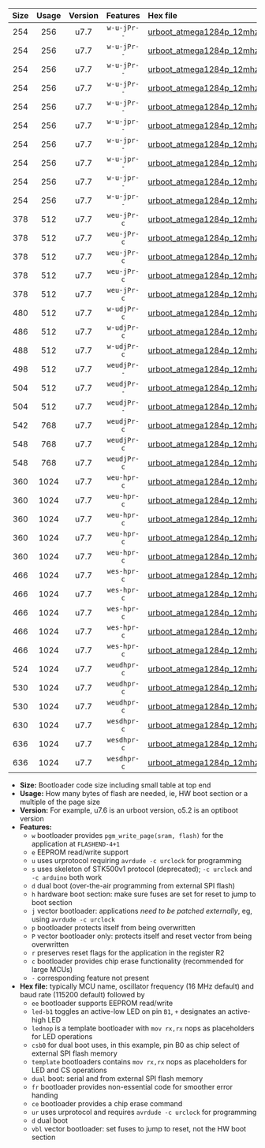 |Size|Usage|Version|Features|Hex file|
|:-:|:-:|:-:|:-:|:--|
|254|256|u7.7|`w-u-jPr--`|[urboot_atmega1284p_12mhz_9600bps_led+b5_ur_vbl.hex](https://raw.githubusercontent.com/stefanrueger/urboot.hex/main/mcus/atmega1284p/fcpu_12mhz/9600_bps/urboot_atmega1284p_12mhz_9600bps_led+b5_ur_vbl.hex)|
|254|256|u7.7|`w-u-jPr--`|[urboot_atmega1284p_12mhz_9600bps_led+b7_ur_vbl.hex](https://raw.githubusercontent.com/stefanrueger/urboot.hex/main/mcus/atmega1284p/fcpu_12mhz/9600_bps/urboot_atmega1284p_12mhz_9600bps_led+b7_ur_vbl.hex)|
|254|256|u7.7|`w-u-jPr--`|[urboot_atmega1284p_12mhz_9600bps_led+c7_ur_vbl.hex](https://raw.githubusercontent.com/stefanrueger/urboot.hex/main/mcus/atmega1284p/fcpu_12mhz/9600_bps/urboot_atmega1284p_12mhz_9600bps_led+c7_ur_vbl.hex)|
|254|256|u7.7|`w-u-jPr--`|[urboot_atmega1284p_12mhz_9600bps_led+d7_ur_vbl.hex](https://raw.githubusercontent.com/stefanrueger/urboot.hex/main/mcus/atmega1284p/fcpu_12mhz/9600_bps/urboot_atmega1284p_12mhz_9600bps_led+d7_ur_vbl.hex)|
|254|256|u7.7|`w-u-jPr--`|[urboot_atmega1284p_12mhz_9600bps_lednop_ur_vbl.hex](https://raw.githubusercontent.com/stefanrueger/urboot.hex/main/mcus/atmega1284p/fcpu_12mhz/9600_bps/urboot_atmega1284p_12mhz_9600bps_lednop_ur_vbl.hex)|
|254|256|u7.7|`w-u-jpr--`|[urboot_atmega1284p_12mhz_9600bps_led+b5_fr_ur_vbl.hex](https://raw.githubusercontent.com/stefanrueger/urboot.hex/main/mcus/atmega1284p/fcpu_12mhz/9600_bps/urboot_atmega1284p_12mhz_9600bps_led+b5_fr_ur_vbl.hex)|
|254|256|u7.7|`w-u-jpr--`|[urboot_atmega1284p_12mhz_9600bps_led+b7_fr_ur_vbl.hex](https://raw.githubusercontent.com/stefanrueger/urboot.hex/main/mcus/atmega1284p/fcpu_12mhz/9600_bps/urboot_atmega1284p_12mhz_9600bps_led+b7_fr_ur_vbl.hex)|
|254|256|u7.7|`w-u-jpr--`|[urboot_atmega1284p_12mhz_9600bps_led+c7_fr_ur_vbl.hex](https://raw.githubusercontent.com/stefanrueger/urboot.hex/main/mcus/atmega1284p/fcpu_12mhz/9600_bps/urboot_atmega1284p_12mhz_9600bps_led+c7_fr_ur_vbl.hex)|
|254|256|u7.7|`w-u-jpr--`|[urboot_atmega1284p_12mhz_9600bps_led+d7_fr_ur_vbl.hex](https://raw.githubusercontent.com/stefanrueger/urboot.hex/main/mcus/atmega1284p/fcpu_12mhz/9600_bps/urboot_atmega1284p_12mhz_9600bps_led+d7_fr_ur_vbl.hex)|
|254|256|u7.7|`w-u-jpr--`|[urboot_atmega1284p_12mhz_9600bps_lednop_fr_ur_vbl.hex](https://raw.githubusercontent.com/stefanrueger/urboot.hex/main/mcus/atmega1284p/fcpu_12mhz/9600_bps/urboot_atmega1284p_12mhz_9600bps_lednop_fr_ur_vbl.hex)|
|378|512|u7.7|`weu-jPr-c`|[urboot_atmega1284p_12mhz_9600bps_ee_led+b5_fr_ce_ur_vbl.hex](https://raw.githubusercontent.com/stefanrueger/urboot.hex/main/mcus/atmega1284p/fcpu_12mhz/9600_bps/urboot_atmega1284p_12mhz_9600bps_ee_led+b5_fr_ce_ur_vbl.hex)|
|378|512|u7.7|`weu-jPr-c`|[urboot_atmega1284p_12mhz_9600bps_ee_led+b7_fr_ce_ur_vbl.hex](https://raw.githubusercontent.com/stefanrueger/urboot.hex/main/mcus/atmega1284p/fcpu_12mhz/9600_bps/urboot_atmega1284p_12mhz_9600bps_ee_led+b7_fr_ce_ur_vbl.hex)|
|378|512|u7.7|`weu-jPr-c`|[urboot_atmega1284p_12mhz_9600bps_ee_led+c7_fr_ce_ur_vbl.hex](https://raw.githubusercontent.com/stefanrueger/urboot.hex/main/mcus/atmega1284p/fcpu_12mhz/9600_bps/urboot_atmega1284p_12mhz_9600bps_ee_led+c7_fr_ce_ur_vbl.hex)|
|378|512|u7.7|`weu-jPr-c`|[urboot_atmega1284p_12mhz_9600bps_ee_led+d7_fr_ce_ur_vbl.hex](https://raw.githubusercontent.com/stefanrueger/urboot.hex/main/mcus/atmega1284p/fcpu_12mhz/9600_bps/urboot_atmega1284p_12mhz_9600bps_ee_led+d7_fr_ce_ur_vbl.hex)|
|378|512|u7.7|`weu-jPr-c`|[urboot_atmega1284p_12mhz_9600bps_ee_lednop_fr_ce_ur_vbl.hex](https://raw.githubusercontent.com/stefanrueger/urboot.hex/main/mcus/atmega1284p/fcpu_12mhz/9600_bps/urboot_atmega1284p_12mhz_9600bps_ee_lednop_fr_ce_ur_vbl.hex)|
|480|512|u7.7|`w-udjPr-c`|[urboot_atmega1284p_12mhz_9600bps_led+c7_csb3_dual_fr_ce_ur_vbl.hex](https://raw.githubusercontent.com/stefanrueger/urboot.hex/main/mcus/atmega1284p/fcpu_12mhz/9600_bps/urboot_atmega1284p_12mhz_9600bps_led+c7_csb3_dual_fr_ce_ur_vbl.hex)|
|486|512|u7.7|`w-udjPr-c`|[urboot_atmega1284p_12mhz_9600bps_led+d7_csc7_dual_fr_ce_ur_vbl.hex](https://raw.githubusercontent.com/stefanrueger/urboot.hex/main/mcus/atmega1284p/fcpu_12mhz/9600_bps/urboot_atmega1284p_12mhz_9600bps_led+d7_csc7_dual_fr_ce_ur_vbl.hex)|
|488|512|u7.7|`w-udjPr-c`|[urboot_atmega1284p_12mhz_9600bps_template_dual_fr_ce_ur_vbl.hex](https://raw.githubusercontent.com/stefanrueger/urboot.hex/main/mcus/atmega1284p/fcpu_12mhz/9600_bps/urboot_atmega1284p_12mhz_9600bps_template_dual_fr_ce_ur_vbl.hex)|
|498|512|u7.7|`weudjPr--`|[urboot_atmega1284p_12mhz_9600bps_ee_led+c7_csb3_dual_fr_ur_vbl.hex](https://raw.githubusercontent.com/stefanrueger/urboot.hex/main/mcus/atmega1284p/fcpu_12mhz/9600_bps/urboot_atmega1284p_12mhz_9600bps_ee_led+c7_csb3_dual_fr_ur_vbl.hex)|
|504|512|u7.7|`weudjPr--`|[urboot_atmega1284p_12mhz_9600bps_ee_led+d7_csc7_dual_fr_ur_vbl.hex](https://raw.githubusercontent.com/stefanrueger/urboot.hex/main/mcus/atmega1284p/fcpu_12mhz/9600_bps/urboot_atmega1284p_12mhz_9600bps_ee_led+d7_csc7_dual_fr_ur_vbl.hex)|
|504|512|u7.7|`weudjPr--`|[urboot_atmega1284p_12mhz_9600bps_ee_template_dual_fr_ur_vbl.hex](https://raw.githubusercontent.com/stefanrueger/urboot.hex/main/mcus/atmega1284p/fcpu_12mhz/9600_bps/urboot_atmega1284p_12mhz_9600bps_ee_template_dual_fr_ur_vbl.hex)|
|542|768|u7.7|`weudjPr-c`|[urboot_atmega1284p_12mhz_9600bps_ee_led+c7_csb3_dual_fr_ce_ur_vbl.hex](https://raw.githubusercontent.com/stefanrueger/urboot.hex/main/mcus/atmega1284p/fcpu_12mhz/9600_bps/urboot_atmega1284p_12mhz_9600bps_ee_led+c7_csb3_dual_fr_ce_ur_vbl.hex)|
|548|768|u7.7|`weudjPr-c`|[urboot_atmega1284p_12mhz_9600bps_ee_led+d7_csc7_dual_fr_ce_ur_vbl.hex](https://raw.githubusercontent.com/stefanrueger/urboot.hex/main/mcus/atmega1284p/fcpu_12mhz/9600_bps/urboot_atmega1284p_12mhz_9600bps_ee_led+d7_csc7_dual_fr_ce_ur_vbl.hex)|
|548|768|u7.7|`weudjPr-c`|[urboot_atmega1284p_12mhz_9600bps_ee_template_dual_fr_ce_ur_vbl.hex](https://raw.githubusercontent.com/stefanrueger/urboot.hex/main/mcus/atmega1284p/fcpu_12mhz/9600_bps/urboot_atmega1284p_12mhz_9600bps_ee_template_dual_fr_ce_ur_vbl.hex)|
|360|1024|u7.7|`weu-hpr-c`|[urboot_atmega1284p_12mhz_9600bps_ee_led+b5_fr_ce_ur.hex](https://raw.githubusercontent.com/stefanrueger/urboot.hex/main/mcus/atmega1284p/fcpu_12mhz/9600_bps/urboot_atmega1284p_12mhz_9600bps_ee_led+b5_fr_ce_ur.hex)|
|360|1024|u7.7|`weu-hpr-c`|[urboot_atmega1284p_12mhz_9600bps_ee_led+b7_fr_ce_ur.hex](https://raw.githubusercontent.com/stefanrueger/urboot.hex/main/mcus/atmega1284p/fcpu_12mhz/9600_bps/urboot_atmega1284p_12mhz_9600bps_ee_led+b7_fr_ce_ur.hex)|
|360|1024|u7.7|`weu-hpr-c`|[urboot_atmega1284p_12mhz_9600bps_ee_led+c7_fr_ce_ur.hex](https://raw.githubusercontent.com/stefanrueger/urboot.hex/main/mcus/atmega1284p/fcpu_12mhz/9600_bps/urboot_atmega1284p_12mhz_9600bps_ee_led+c7_fr_ce_ur.hex)|
|360|1024|u7.7|`weu-hpr-c`|[urboot_atmega1284p_12mhz_9600bps_ee_led+d7_fr_ce_ur.hex](https://raw.githubusercontent.com/stefanrueger/urboot.hex/main/mcus/atmega1284p/fcpu_12mhz/9600_bps/urboot_atmega1284p_12mhz_9600bps_ee_led+d7_fr_ce_ur.hex)|
|360|1024|u7.7|`weu-hpr-c`|[urboot_atmega1284p_12mhz_9600bps_ee_lednop_fr_ce_ur.hex](https://raw.githubusercontent.com/stefanrueger/urboot.hex/main/mcus/atmega1284p/fcpu_12mhz/9600_bps/urboot_atmega1284p_12mhz_9600bps_ee_lednop_fr_ce_ur.hex)|
|466|1024|u7.7|`wes-hpr-c`|[urboot_atmega1284p_12mhz_9600bps_ee_led+b5_fr_ce.hex](https://raw.githubusercontent.com/stefanrueger/urboot.hex/main/mcus/atmega1284p/fcpu_12mhz/9600_bps/urboot_atmega1284p_12mhz_9600bps_ee_led+b5_fr_ce.hex)|
|466|1024|u7.7|`wes-hpr-c`|[urboot_atmega1284p_12mhz_9600bps_ee_led+b7_fr_ce.hex](https://raw.githubusercontent.com/stefanrueger/urboot.hex/main/mcus/atmega1284p/fcpu_12mhz/9600_bps/urboot_atmega1284p_12mhz_9600bps_ee_led+b7_fr_ce.hex)|
|466|1024|u7.7|`wes-hpr-c`|[urboot_atmega1284p_12mhz_9600bps_ee_led+c7_fr_ce.hex](https://raw.githubusercontent.com/stefanrueger/urboot.hex/main/mcus/atmega1284p/fcpu_12mhz/9600_bps/urboot_atmega1284p_12mhz_9600bps_ee_led+c7_fr_ce.hex)|
|466|1024|u7.7|`wes-hpr-c`|[urboot_atmega1284p_12mhz_9600bps_ee_led+d7_fr_ce.hex](https://raw.githubusercontent.com/stefanrueger/urboot.hex/main/mcus/atmega1284p/fcpu_12mhz/9600_bps/urboot_atmega1284p_12mhz_9600bps_ee_led+d7_fr_ce.hex)|
|466|1024|u7.7|`wes-hpr-c`|[urboot_atmega1284p_12mhz_9600bps_ee_lednop_fr_ce.hex](https://raw.githubusercontent.com/stefanrueger/urboot.hex/main/mcus/atmega1284p/fcpu_12mhz/9600_bps/urboot_atmega1284p_12mhz_9600bps_ee_lednop_fr_ce.hex)|
|524|1024|u7.7|`weudhpr-c`|[urboot_atmega1284p_12mhz_9600bps_ee_led+c7_csb3_dual_fr_ce_ur.hex](https://raw.githubusercontent.com/stefanrueger/urboot.hex/main/mcus/atmega1284p/fcpu_12mhz/9600_bps/urboot_atmega1284p_12mhz_9600bps_ee_led+c7_csb3_dual_fr_ce_ur.hex)|
|530|1024|u7.7|`weudhpr-c`|[urboot_atmega1284p_12mhz_9600bps_ee_led+d7_csc7_dual_fr_ce_ur.hex](https://raw.githubusercontent.com/stefanrueger/urboot.hex/main/mcus/atmega1284p/fcpu_12mhz/9600_bps/urboot_atmega1284p_12mhz_9600bps_ee_led+d7_csc7_dual_fr_ce_ur.hex)|
|530|1024|u7.7|`weudhpr-c`|[urboot_atmega1284p_12mhz_9600bps_ee_template_dual_fr_ce_ur.hex](https://raw.githubusercontent.com/stefanrueger/urboot.hex/main/mcus/atmega1284p/fcpu_12mhz/9600_bps/urboot_atmega1284p_12mhz_9600bps_ee_template_dual_fr_ce_ur.hex)|
|630|1024|u7.7|`wesdhpr-c`|[urboot_atmega1284p_12mhz_9600bps_ee_led+c7_csb3_dual_fr_ce.hex](https://raw.githubusercontent.com/stefanrueger/urboot.hex/main/mcus/atmega1284p/fcpu_12mhz/9600_bps/urboot_atmega1284p_12mhz_9600bps_ee_led+c7_csb3_dual_fr_ce.hex)|
|636|1024|u7.7|`wesdhpr-c`|[urboot_atmega1284p_12mhz_9600bps_ee_led+d7_csc7_dual_fr_ce.hex](https://raw.githubusercontent.com/stefanrueger/urboot.hex/main/mcus/atmega1284p/fcpu_12mhz/9600_bps/urboot_atmega1284p_12mhz_9600bps_ee_led+d7_csc7_dual_fr_ce.hex)|
|636|1024|u7.7|`wesdhpr-c`|[urboot_atmega1284p_12mhz_9600bps_ee_template_dual_fr_ce.hex](https://raw.githubusercontent.com/stefanrueger/urboot.hex/main/mcus/atmega1284p/fcpu_12mhz/9600_bps/urboot_atmega1284p_12mhz_9600bps_ee_template_dual_fr_ce.hex)|

- **Size:** Bootloader code size including small table at top end
- **Usage:** How many bytes of flash are needed, ie, HW boot section or a multiple of the page size
- **Version:** For example, u7.6 is an urboot version, o5.2 is an optiboot version
- **Features:**
  + `w` bootloader provides `pgm_write_page(sram, flash)` for the application at `FLASHEND-4+1`
  + `e` EEPROM read/write support
  + `u` uses urprotocol requiring `avrdude -c urclock` for programming
  + `s` uses skeleton of STK500v1 protocol (deprecated); `-c urclock` and `-c arduino` both work
  + `d` dual boot (over-the-air programming from external SPI flash)
  + `h` hardware boot section: make sure fuses are set for reset to jump to boot section
  + `j` vector bootloader: applications *need to be patched externally*, eg, using `avrdude -c urclock`
  + `p` bootloader protects itself from being overwritten
  + `P` vector bootloader only: protects itself and reset vector from being overwritten
  + `r` preserves reset flags for the application in the register R2
  + `c` bootloader provides chip erase functionality (recommended for large MCUs)
  + `-` corresponding feature not present
- **Hex file:** typically MCU name, oscillator frequency (16 MHz default) and baud rate (115200 default) followed by
  + `ee` bootloader supports EEPROM read/write
  + `led-b1` toggles an active-low LED on pin `B1`, `+` designates an active-high LED
  + `lednop` is a template bootloader with `mov rx,rx` nops as placeholders for LED operations
  + `csb0` for dual boot uses, in this example, pin B0 as chip select of external SPI flash memory
  + `template` bootloaders contains `mov rx,rx` nops as placeholders for LED and CS operations
  + `dual` boot: serial and from external SPI flash memory
  + `fr` bootloader provides non-essential code for smoother error handing
  + `ce` bootloader provides a chip erase command
  + `ur` uses urprotocol and requires `avrdude -c urclock` for programming
  + `d` dual boot
  + `vbl` vector bootloader: set fuses to jump to reset, not the HW boot section
